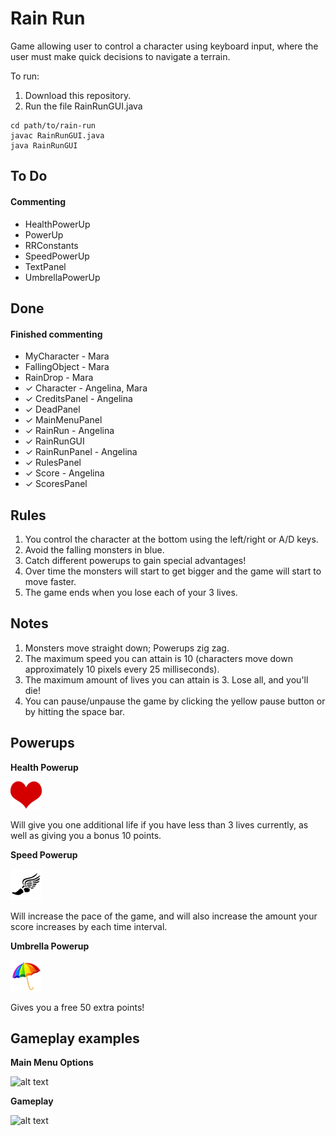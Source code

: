 # Rain Run

Game allowing user to control a character using keyboard input, where the user must make quick decisions to navigate a terrain.

To run:
1. Download this repository.
2. Run the file RainRunGUI.java

```
cd path/to/rain-run
javac RainRunGUI.java
java RainRunGUI
```

## To Do

#### Commenting
* HealthPowerUp
* PowerUp
* RRConstants
* SpeedPowerUp
* TextPanel
* UmbrellaPowerUp

## Done

#### Finished commenting
* MyCharacter - Mara
* FallingObject - Mara
* RainDrop - Mara
* ✓ Character - Angelina, Mara
* ✓ CreditsPanel - Angelina
* ✓ DeadPanel
* ✓ MainMenuPanel
* ✓ RainRun - Angelina
* ✓ RainRunGUI
* ✓ RainRunPanel - Angelina
* ✓ RulesPanel
* ✓ Score - Angelina
* ✓ ScoresPanel

## Rules

1. You control the character at the bottom using the left/right or A/D keys.
2. Avoid the falling monsters in blue.
3. Catch different powerups to gain special advantages! 
4. Over time the monsters will start to get bigger and the game will start to move faster.
5. The game ends when you lose each of your 3 lives.

## Notes

1. Monsters move straight down; Powerups zig zag.
2. The maximum speed you can attain is 10 (characters move down approximately 10 pixels every 25 milliseconds).
3. The maximum amount of lives you can attain is 3. Lose all, and you'll die!
4. You can pause/unpause the game by clicking the yellow pause button or by hitting the space bar.

## Powerups

**Health Powerup**

![alt text][health]

Will give you one additional life if you have less than 3 lives currently, as well as giving you a bonus 10 points.

**Speed Powerup**

![alt text][speed]

Will increase the pace of the game, and will also increase the amount your score increases by each time interval.

**Umbrella Powerup**

![alt text][umbrella]

Gives you a free 50 extra points!

## Gameplay examples

**Main Menu Options**

![alt text][menu]

**Gameplay**

![alt text][gameplay]

[health]: images/heart2.png "Health Powerup"
[speed]: images/speed2.png "Speed Powerup"
[umbrella]: images/umbrella2.png "Umbrella Powerup"
[menu]: https://media.giphy.com/media/l4Epd3ULnVFSuEtNe/giphy.gif "Menu options"
[gameplay]: https://media.giphy.com/media/26n8D7s7sj6agImlO/giphy.gif "Gameplay"
